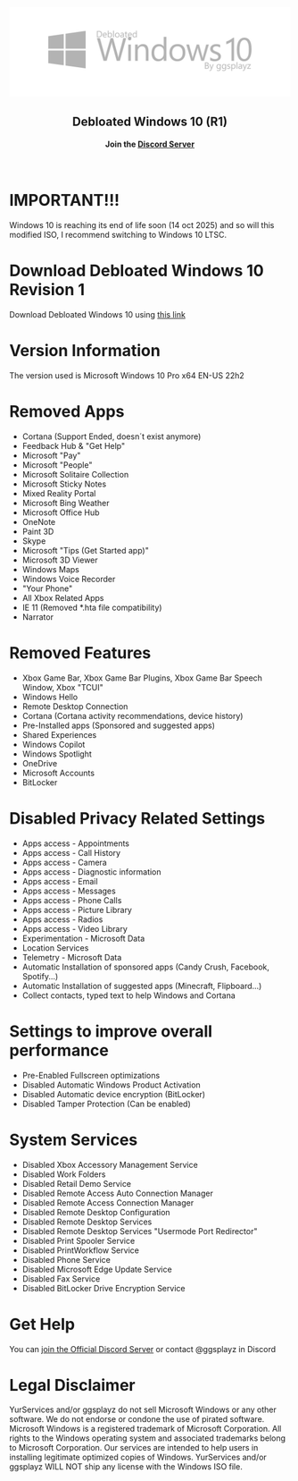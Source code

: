 <div align=center>
  <img src="https://github.com/ggsplayz/Debloated-Windows10/blob/main/Resources/Gray.png?raw=true" alt="realimg">

  ## Debloated Windows 10 (R1)
  #### Join the [Discord Server](https://discord.gg/U9DC7bAh9d)
  
</div>
<br>

# IMPORTANT!!!
Windows 10 is reaching its end of life soon (14 oct 2025) and so will this modified ISO, I recommend switching to Windows 10 LTSC.

# Download Debloated Windows 10 Revision 1
Download Debloated Windows 10 using [this link](https://drive.google.com/file/d/1ruO6ufzmLOYMfXFjuY9yh73Chrhh7lEj/view?usp=sharing)

# Version Information
The version used is Microsoft Windows 10 Pro x64 EN-US 22h2

# Removed Apps
- Cortana (Support Ended, doesn´t exist anymore)
- Feedback Hub & "Get Help"
- Microsoft "Pay"
- Microsoft "People"
- Microsoft Solitaire Collection
- Microsoft Sticky Notes
- Mixed Reality Portal
- Microsoft Bing Weather
- Microsoft Office Hub
- OneNote
- Paint 3D
- Skype
- Microsoft "Tips (Get Started app)"
- Microsoft 3D Viewer
- Windows Maps
- Windows Voice Recorder
- "Your Phone"
- All Xbox Related Apps
- IE 11 (Removed *.hta file compatibility)
- Narrator

# Removed Features
- Xbox Game Bar, Xbox Game Bar Plugins, Xbox Game Bar Speech Window, Xbox "TCUI"
- Windows Hello
- Remote Desktop Connection
- Cortana (Cortana activity recommendations, device history)
- Pre-Installed apps (Sponsored and suggested apps)
- Shared Experiences
- Windows Copilot
- Windows Spotlight
- OneDrive
- Microsoft Accounts
- BitLocker

# Disabled Privacy Related Settings
- Apps access - Appointments
- Apps access - Call History
- Apps access - Camera
- Apps access - Diagnostic information
- Apps access - Email
- Apps access - Messages
- Apps access - Phone Calls
- Apps access - Picture Library
- Apps access - Radios
- Apps access - Video Library
- Experimentation - Microsoft Data
- Location Services
- Telemetry - Microsoft Data
- Automatic Installation of sponsored apps (Candy Crush, Facebook, Spotify...)
- Automatic Installation of suggested apps (Minecraft, Flipboard...)
- Collect contacts, typed text to help Windows and Cortana

# Settings to improve overall performance
- Pre-Enabled Fullscreen optimizations
- Disabled Automatic Windows Product Activation
- Disabled Automatic device encryption (BitLocker)
- Disabled Tamper Protection (Can be enabled)

# System Services
- Disabled Xbox Accessory Management Service
- Disabled Work Folders
- Disabled Retail Demo Service
- Disabled Remote Access Auto Connection Manager
- Disabled Remote Access Connection Manager
- Disabled Remote Desktop Configuration
- Disabled Remote Desktop Services
- Disabled Remote Desktop Services "Usermode Port Redirector"
- Disabled Print Spooler Service
- Disabled PrintWorkflow Service
- Disabled Phone Service
- Disabled Microsoft Edge Update Service
- Disabled Fax Service
- Disabled BitLocker Drive Encryption Service

# Get Help
You can [join the Official Discord Server](https://discord.gg/U9DC7bAh9d) or contact @ggsplayz in Discord

# Legal Disclaimer
YurServices and/or ggsplayz do not sell Microsoft Windows or any other software. We do not endorse or condone
the use of pirated software. Microsoft Windows is a registered trademark of Microsoft Corporation. All rights
to the Windows operating system and associated trademarks belong to Microsoft Corporation. Our services are
intended to help users in installing legitimate optimized copies of Windows. YurServices and/or ggsplayz WILL
NOT ship any license with the Windows ISO file.
